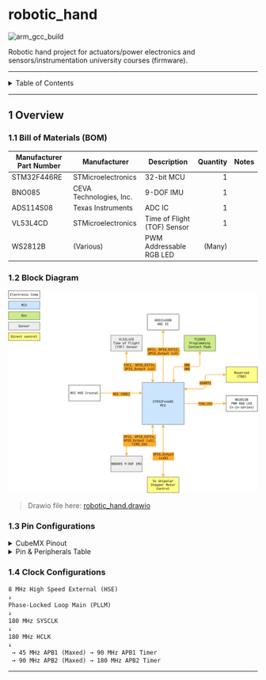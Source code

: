 # robotic_hand

![arm_gcc_build](https://github.com/danielljeon/robotic_hand/actions/workflows/arm_gcc_build.yaml/badge.svg)

Robotic hand project for actuators/power electronics and sensors/instrumentation
university courses (firmware).

---

<details markdown="1">
  <summary>Table of Contents</summary>

<!-- TOC -->
* [robotic_hand](#robotic_hand)
  * [1 Overview](#1-overview)
    * [1.1 Bill of Materials (BOM)](#11-bill-of-materials-bom)
    * [1.2 Block Diagram](#12-block-diagram)
    * [1.3 Pin Configurations](#13-pin-configurations)
    * [1.4 Clock Configurations](#14-clock-configurations)
<!-- TOC -->

</details>

---

## 1 Overview

### 1.1 Bill of Materials (BOM)

| Manufacturer Part Number | Manufacturer            | Description                 | Quantity | Notes |
|--------------------------|-------------------------|-----------------------------|---------:|-------|
| STM32F446RE              | STMicroelectronics      | 32-bit MCU                  |        1 |       |
| BNO085                   | CEVA Technologies, Inc. | 9-DOF IMU                   |        1 |       |
| ADS114S08                | Texas Instruments       | ADC IC                      |        1 |       |
| VL53L4CD                 | STMicroelectronics      | Time of Flight (TOF) Sensor |        1 |       |
| WS2812B                  | (Various)               | PWM Addressable RGB LED     |   (Many) |       |

### 1.2 Block Diagram

![robotic_hand.drawio.png](docs/robotic_hand.drawio.png)

> Drawio file here: [robotic_hand.drawio](docs/robotic_hand.drawio)

### 1.3 Pin Configurations

<details markdown="1">
  <summary>CubeMX Pinout</summary>

![CubeMX Pinout.png](docs/CubeMX%20Pinout.png)

</details>

<details markdown="1">
  <summary>Pin & Peripherals Table</summary>

| STM32F446RE | Peripheral              | Config                | Connection                       | Notes                                 |
|-------------|-------------------------|-----------------------|----------------------------------|---------------------------------------|
| PB3         | `SYS_JTDO-SWO`          |                       | TC2050 SWD Pin 6: `SWO`          |                                       |
| PA14        | `SYS_JTCK-SWCLK`        |                       | TC2050 SWD Pin 4: `SWCLK`        |                                       |
| PA13        | `SYS_JTMS-SWDIO`        |                       | TC2050 SWD Pin 2: `SWDIO`        |                                       |
|             | `TIM5_CH1`              | PWM no output         |                                  | BNO085 SH2 driver timer.              |
| PA5         | `SPI1_SCK`              |                       | BNO085 Pin 19: `H_SCL/SCK/RX`    |                                       |
| PB9         | `GPIO_Output` (SPI1 CS) | Pull-up, set high     | BNO085 Pin 18: `H_CSN`           |                                       |
| PA6         | `SPI1_MISO`             |                       | BNO085 Pin 20: `H_SDA/H_MISO/TX` |                                       |
| PA7         | `SPI1_MOSI`             |                       | BNO085 Pin 17: `SA0/H_MOSI`      |                                       |
| PA4         | `GPIO_EXTI4`            | Pull-up, falling edge | BNO085 Pin 14: `H_INTN`          |                                       |
| PC5         | `GPIO_Output`           |                       | BNO085 Pin 6: `PS0/Wake`         | Pull low to trigger wake.             |
|             |                         | Hardware pull-up      | BNO085 Pin 5: `PS1`              |                                       |
| PC4         | `GPIO_Output`           |                       | BNO085 Pin 11: `NRST`            | Pull low to reset.                    |
| PC10        | `SPI3_SCK`              |                       | ADS114S08 Pin 11: `SCLK`         |                                       |
| PA15        | `GPIO_Output` (SPI3 CS) | Pull-up, set high     | ADS114S08 Pin 9: `CS_N`          |                                       |
| PC11        | `SPI3_MISO`             |                       | ADS114S08 Pin 12: `DOUT`         |                                       |
| PC12        | `SPI3_MOSI`             |                       | ADS114S08 Pin 10: `DIN`          |                                       |
| PD2         | `GPIO_EXTI2`            |                       | ADS114S08 Pin 13: `DRDY_N`       |                                       |
| PA10        | `GPIO_Output`           |                       | ADS114S08 Pin 18: `RESET_N`      |                                       |
| PA11        | `GPIO_Output`           |                       | ADS114S08 Pin 8: `START_SYNC`    |                                       |
|             |                         | Hardware pull-down    | ADS114S08 Pin 17: `CLK`          |                                       |
| PB6         | `I2C1_SCL`              |                       | VL53L4CD Pin 10: `SCL`           |                                       |
| PB7         | `I2C1_SDA`              |                       | VL53L4CD Pin 9: `SDA`            |                                       |
| PB4         | `GPIO_Output`           |                       | VL53L4CD Pin 5: `XSHUT`          |                                       |
| PB5         | `GPIO_EXTI5`            |                       | VL53L4CD Pin 7: `GPIO1`          |                                       |
| PA8         | `TIM1_CH1`              | PWM Generation CH1    | WS2812B Pin: `DIN`               | DIN pin number depends on IC variant. |

</details>

### 1.4 Clock Configurations

```
8 MHz High Speed External (HSE)
↓
Phase-Locked Loop Main (PLLM)
↓
180 MHz SYSCLK
↓
180 MHz HCLK
↓
 → 45 MHz APB1 (Maxed) → 90 MHz APB1 Timer
 → 90 MHz APB2 (Maxed) → 180 MHz APB2 Timer
```

---
